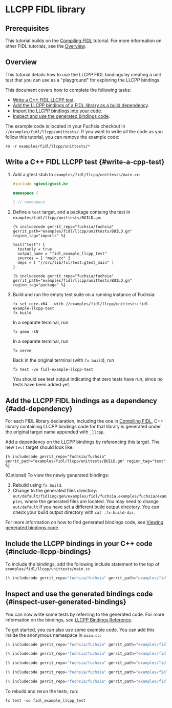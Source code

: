 # LLCPP FIDL library

## Prerequisites

This tutorial builds on the [Compiling FIDL][fidl-intro] tutorial.
For more information on other FIDL tutorials, see the [Overview][overview].

## Overview

This tutorial details how to use the LLCPP FIDL bindings
by creating a unit test that you can use as a "playground" for
exploring the LLCPP bindings.

This document covers how to complete the following tasks:

* [Write a C++ FIDL LLCPP test](#write-a-cpp-test).
* [Add the LLCPP bindings of a FIDL library as a build
  dependency](#add-dependency).
* [Import the LLCPP bindings into your code](#include-llcpp-bindings).
* [Inspect and use the generated bindings
  code](#inspect-user-generated-bindings).

The example code is located in your Fuchsia checkout in
`//examples/fidl/llcpp/unittests/`. If you want to write all the code
as you follow this tutorial, you can remove the example code:

```
rm -r examples/fidl/llcpp/unittests/*
```

## Write a C++ FIDL LLCPP test {#write-a-cpp-test}

1. Add a gtest stub to `examples/fidl/llcpp/unittests/main.cc`:

   ```c++
   #include <gtest/gtest.h>

   namespace {

   } // namespace
   ```

1. Define a `test` target, and a package containg the test in
   `examples/fidl/llcpp/unittests/BUILD.gn`:

   ```gn
   {% includecode gerrit_repo="fuchsia/fuchsia" gerrit_path="examples/fidl/llcpp/unittests/BUILD.gn" region_tag="imports" %}

   test("test") {
     testonly = true
     output_name = "fidl_example_llcpp_test"
     sources = [ "main.cc" ]
     deps = [ "//src/lib/fxl/test:gtest_main" ]
   }

   {% includecode gerrit_repo="fuchsia/fuchsia" gerrit_path="examples/fidl/llcpp/unittests/BUILD.gn" region_tag="package" %}
   ```

1. Build and run the empty test suite on a running instance of Fuchsia:

   ```
   fx set core.x64 --with //examples/fidl/llcpp/unittests:fidl-example-llcpp-test
   fx build
   ```

   In a separate terminal, run

   ```
   fx qemu -kN
   ```

   In a separate terminal, run

   ```
   fx serve
   ```

   Back in the original terminal (with `fx build`), run

   ```
   fx test -vo fidl-example-llcpp-test
   ```

   You should see test output indicating that zero tests have run,
   since no tests have been added yet.

## Add the LLCPP FIDL bindings as a dependency {#add-dependency}

For each FIDL library declaration, including the one in [Compiling FIDL][fidl-intro],
C++ library containing LLCPP bindings code for that library is generated under the original target
name appended with `_llcpp`.

Add a dependency on the LLCPP bindings by referencing this target. The new `test`
target should look like:

```gn
{% includecode gerrit_repo="fuchsia/fuchsia" gerrit_path="examples/fidl/llcpp/unittests/BUILD.gn" region_tag="test" %}
```

(Optional) To view the newly generated bindings:

1. Rebuild using `fx build`.
2. Change to the generated files directory:
   `out/default/fidling/gen/examples/fidl/fuchsia.examples/fuchsia/examples`, where the
   generated files are located.
   You may need to change `out/default` if you have set a different build output
   directory. You can check your build output directory with `cat .fx-build-dir`.

For more information on how to find generated bindings code, see
[Viewing generated bindings code][generated-code].

## Include the LLCPP bindings in your C++ code {#include-llcpp-bindings}

To include the bindings, add the following include statement to the top of
`examples/fidl/llcpp/unittests/main.cc`

```cpp
{% includecode gerrit_repo="fuchsia/fuchsia" gerrit_path="examples/fidl/llcpp/unittests/main.cc" region_tag="include" %}
```

## Inspect and use the generated bindings code {#inspect-user-generated-bindings}

You can now write some tests by referring to the generated code. For more
information on the bindings, see [LLCPP Bindings Reference][bindings-ref].

To get started, you can also use some example code. You can add this inside the
anonymous namespace in `main.cc`:

```cpp
{% includecode gerrit_repo="fuchsia/fuchsia" gerrit_path="examples/fidl/llcpp/unittests/main.cc" region_tag="bits" %}

{% includecode gerrit_repo="fuchsia/fuchsia" gerrit_path="examples/fidl/llcpp/unittests/main.cc" region_tag="enums" %}

{% includecode gerrit_repo="fuchsia/fuchsia" gerrit_path="examples/fidl/llcpp/unittests/main.cc" region_tag="structs" %}

{% includecode gerrit_repo="fuchsia/fuchsia" gerrit_path="examples/fidl/llcpp/unittests/main.cc" region_tag="unions" %}

{% includecode gerrit_repo="fuchsia/fuchsia" gerrit_path="examples/fidl/llcpp/unittests/main.cc" region_tag="tables" %}
```

To rebuild and rerun the tests, run:

```
fx test -vo fidl_example_llcpp_test
```

<!-- xrefs -->
[generated-code]: /docs/development/languages/fidl/guides/generated-code.md#rust
[bindings-ref]: /docs/reference/fidl/bindings/llcpp-bindings.md
[fidl-intro]: /docs/development/languages/fidl/tutorials/fidl.md
[overview]: /docs/development/languages/fidl/tutorials/overview.md
[server-tut]: /docs/development/languages/fidl/tutorials/llcpp/basics/server.md
